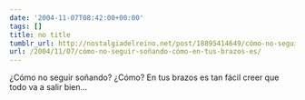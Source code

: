 ```yaml
---
date: '2004-11-07T08:42:00+00:00'
tags: []
title: no title
tumblr_url: http://nostalgiadelreino.net/post/18895414649/cómo-no-seguir-soñando-cómo-en-tus-brazos-es
url: /2004/11/07/cómo-no-seguir-soñando-cómo-en-tus-brazos-es/
---
```


<p>¿Cómo no seguir soñando? ¿Cómo? En tus brazos es tan fácil creer que todo va a salir bien&hellip;</p><div class="blogger-post-footer"><img width="1" height="1" src="https://blogger.googleusercontent.com/tracker/1180118427259117074-4592427991806553338?l=nostalgiadelreino.blogspot.com" alt=""/></div>